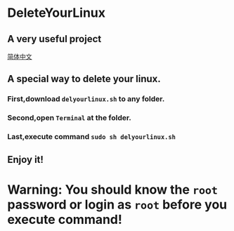 # DeleteYourLinux
## A very useful project

[简体中文](/Readme.md)

## A special way to delete your linux.


### First,download `delyourlinux.sh` to any folder.

### Second,open `Terminal` at the folder.

### Last,execute command `sudo sh delyourlinux.sh`

## Enjoy it!
# Warning: You should know the `root` password or login as `root` before you execute command!
